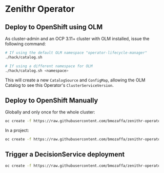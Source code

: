 # Zenithr Operator

## Deploy to OpenShift using OLM

As cluster-admin and an OCP 3.11+ cluster with OLM installed, issue the following command:

```bash
# If using the default OLM namespace "operator-lifecycle-manager"
./hack/catalog.sh

# If using a different namespace for OLM
./hack/catalog.sh <namespace>
```

This will create a new `CatalogSource` and `ConfigMap`, allowing the OLM Catalog to see this Operator's `ClusterServiceVersion`.

## Deploy to OpenShift Manually

Globally and only once for the whole cluster:

```bash
oc create -f https://raw.githubusercontent.com/bmozaffa/zenithr-operator/master/deploy/crds/zenithr.crd.yaml
```

In a project:

```bash
oc create -f https://raw.githubusercontent.com/bmozaffa/zenithr-operator/master/deploy/combined.yaml
```

## Trigger a DecisionService deployment

```bash
oc create -f https://raw.githubusercontent.com/bmozaffa/zenithr-operator/master/deploy/examples/support_contacts.yaml
```
